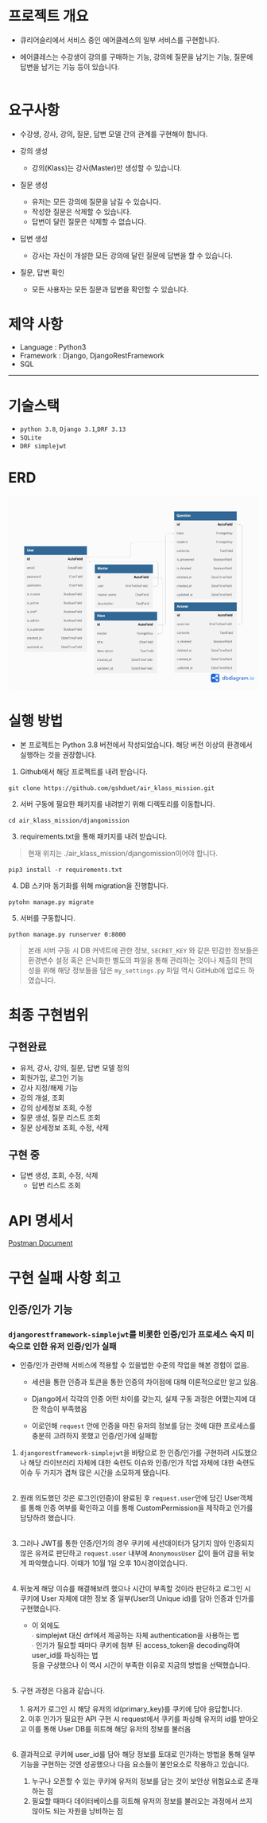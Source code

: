 # 프로젝트 개요

* 큐리어슬리에서 서비스 중인 에어클레스의 일부 서비스를 구현합니다.

* 에어클레스는 수강생이 강의를 구매하는 기능, 강의에 질문을 남기는 기능, 질문에 답변을 남기는 기능 등이 있습니다.
<br><br>

# 요구사항

* 수강생, 강사, 강의, 질문, 답변 모델 간의 관계를 구현해야 합니다.

* 강의 생성
  * 강의(Klass)는 강사(Master)만 생성할 수 있습니다.

* 질문 생성
  * 유저는 모든 강의에 질문을 남길 수 있습니다.
  * 작성한 질문은 삭제할 수 있습니다.
  * 답변이 달린 질문은 삭제할 수 없습니다.

* 답변 생성
  * 강사는 자신이 개설한 모든 강의에 달린 질문에 답변을 할 수 있습니다.

* 질문, 답변 확인
  * 모든 사용자는 모든 질문과 답변을 확인할 수 있습니다.

# 제약 사항

* Language : Python3
* Framework : Django, DjangoRestFramework
* SQL

***
# 기술스택

* `python 3.8`, `Django 3.1`,`DRF 3.13`
* `SQLite`
* `DRF simplejwt`

# ERD
<img src="./Airklass.png">  


# 실행 방법

* 본 프로젝트는 Python 3.8 버전에서 작성되었습니다. 해당 버전 이상의 환경에서 실행하는 것을 권장합니다.


1. Github에서 해당 프로젝트를 내려 받습니다.

`git clone https://github.com/gshduet/air_klass_mission.git`

2. 서버 구동에 필요한 패키지를 내려받기 위해 디렉토리를 이동합니다.

`cd air_klass_mission/djangomission`

3. requirements.txt을 통해 패키지를 내려 받습니다.
>현재 위치는 ./air_klass_mission/djangomission이어야 합니다.

`pip3 install -r requirements.txt`

4. DB 스키마 동기화를 위해 migration을 진행합니다.

`pytohn manage.py migrate`

5. 서버를 구동합니다.

`python manage.py runserver 0:8000`

> 본래 서버 구동 시 DB 커넥트에 관한 정보, `SECRET_KEY` 와 같은 민감한 정보들은 환경변수 설정 혹은 은닉화한 별도의 파일을 통해 관리하는 것이나 제출의 편의성을 위해 해당 정보들을 담은 `my_settings.py` 파일 역시 GitHub에 업로드 하였습니다.

# 최종 구현범위

## 구현완료
* 유저, 강사, 강의, 질문, 답변 모델 정의
* 회원가입, 로그인 기능
* 강사 지정/해제 기능
* 강의 개설, 조회
* 강의 상세정보 조회, 수정
* 질문 생성, 질문 리스트 조회
* 질문 상세정보 조회, 수정, 삭제


## 구현 중
* 답변 생성, 조회, 수정, 삭제
  * 답변 리스트 조회

# API 명세서
[Postman Document](https://documenter.getpostman.com/view/18212355/2s83tGmWVN)

# 구현 실패 사항 회고

## 인증/인가 기능
### `djangorestframework-simplejwt`를 비롯한 인증/인가 프로세스 숙지 미숙으로 인한 유저 인증/인가 실패

* 인증/인가 관련해 서비스에 적용할 수 있을법한 수준의 작업을 해본 경험이 없음. 

  * 세션을 통한 인증과 토큰을 통한 인증의 차이점에 대해 이론적으로만 알고 있음.

  * Django에서 각각의 인증 어떤 차이를 갖는지, 실제 구동 과정은 어땠는지에 대한 학습이 부족했음 
  * 이로인해 `request` 안에 인증을 마친 유저의 정보를 담는 것에 대한 프로세스를 충분히 고려하지 못했고 인증/인가에 실패함


1. `djangorestframework-simplejwt`을 바탕으로 한 인증/인가를 구현하려 시도했으나 해당 라이브러리 자체에 대한 숙련도 이슈와 인증/인가 작업 자체에 대한 숙련도 이슈 두 가지가 겹쳐 많은 시간을 소모하게 됐습니다.<br><br>
2. 원래 의도했던 것은 로그인(인증)이 완료된 후  `request.user`안에 담긴 User객체를 통해 인증 여부를 확인하고 이를 통해 CustomPermission을 제작하고 인가를 담당하려 했습니다. <br><br>
3. 그러나 JWT를 통한 인증/인가의 경우 쿠키에 세션데이터가 담기지 않아 인증되지 않은 유저로 판단하고 `request.user` 내부에 `AnonymousUser` 값이 들어 감을 뒤늦게 파악했습니다. 이때가 10월 1일 오후 10시경이었습니다.<br><br>
4. 뒤늦게 해당 이슈를 해결해보려 했으나 시간이 부족할 것이라 판단하고 로그인 시 쿠키에 User 자체에 대한 정보 중 일부(User의 Unique id)를 담아 인증과 인가를 구현했습니다.
   * 이 외에도<br>
      ∙ simplejwt 대신 drf에서 제공하는 자체 authentication을 사용하는 법<br>
      ∙ 인가가 필요할 때마다 쿠키에 첨부 된 access_token을 decoding하여 user_id를 파싱하는 법<br>
등을 구상했으나 이 역시 시간이 부족한 이유로 지금의 방법을 선택했습니다.
<br><br>
5. 구현 과정은 다음과 같습니다.<br>
<br>1. 유저가 로그인 시 해당 유저의 id(primary_key)를 쿠키에 담아 응답합니다.<br>2. 이후 인가가 필요한 API 구현 시 request에서 쿠키를 파싱해 유저의 id를 받아오고 이를 통해 User DB를 히트해 해당 유저의 정보를 불러옴<br><br>

6. 결과적으로 쿠키에 user_id를 담아 해당 정보를 토대로 인가하는 방법을 통해 일부 기능을 구현하는 것엔 성공했으나 다음 요소들이 불안요소로 작용하고 있습니다.
    1. 누구나 오픈할 수 있는 쿠키에 유저의 정보를 담는 것이 보안상 위험요소로 존재하는 점<br> 
    2. 필요할 때마다 데이터베이스를 히트해 유저의 정보를 불러오는 과정에서 쓰지 않아도 되는 자원을 낭비하는 점
